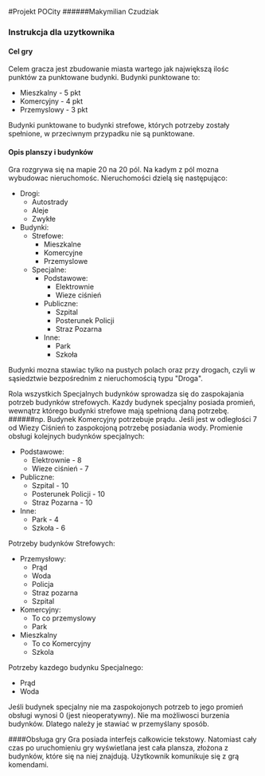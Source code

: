 #Projekt POCity
######Makymilian Czudziak

### Instrukcja dla uzytkownika

#### Cel gry

Celem gracza jest zbudowanie miasta wartego jak największą ilośc punktów za punktowane budynki.
Budynki punktowane to:

- Mieszkalny - 5 pkt
- Komercyjny - 4 pkt
- Przemyslowy - 3 pkt

Budynki punktowane to budynki strefowe, których potrzeby zostały spełnione, w przeciwnym przypadku nie są punktowane.

#### Opis planszy i budynków

Gra rozgrywa się na mapie 20 na 20 pól. Na kadym z pól mozna wybudowac nieruchomośc.
Nieruchomości dzielą się następująco:

- Drogi:
  - Autostrady
  - Aleje
  - Zwykłe
- Budynki:
  - Strefowe:
    - Mieszkalne
    - Komercyjne
    - Przemyslowe
  - Specjalne:
    - Podstawowe:
      - Elektrownie
      - Wieze ciśnień
    - Publiczne:
      - Szpital
      - Posterunek Policji
      - Straz Pozarna
    - Inne:
      - Park
      - Szkoła

Budynki mozna stawiac tylko na pustych polach oraz przy drogach, czyli w sąsiedztwie bezpośrednim z nieruchomością typu "Droga".

Rola wszystkich Specjalnych budynków sprowadza się do zaspokajania potrzeb budynków strefowych. Kazdy budynek specjalny posiada promień, wewnątrz którego budynki strefowe mają spełnioną daną potrzebę.
######np. Budynek Komercyjny potrzebuje prądu. Jeśli jest w odległości 7 od Wiezy Ciśnień to zaspokojoną potrzebę posiadania wody.
Promienie obsługi kolejnych budynków specjalnych:

- Podstawowe:
  - Elektrownie - 8
  - Wieze ciśnień - 7
- Publiczne:
  - Szpital - 10
  - Posterunek Policji - 10
  - Straz Pozarna - 10
- Inne:
  - Park - 4
  - Szkoła - 6

Potrzeby budynków Strefowych:

- Przemysłowy:
  - Prąd
  - Woda
  - Policja
  - Straz pozarna
  - Szpital
- Komercyjny:
  - To co przemyslowy
  - Park
- Mieszkalny
  - To co Komercyjny
  - Szkola

Potrzeby kazdego budynku Specjalnego:

- Prąd
- Woda

Jeśli budynek specjalny nie ma zaspokojonych potrzeb to jego promień obsługi wynosi 0 (jest nieoperatywny).
Nie ma możliwosci burzenia budynków. Dlatego należy je stawiać w przemyślany sposób.

####Obsługa gry
Gra posiada interfejs całkowicie tekstowy. Natomiast cały czas po uruchomieniu gry wyświetlana jest cała plansza, złożona z budynków, które się na niej znajdują.
Użytkownik komunikuje się z grą komendami.
